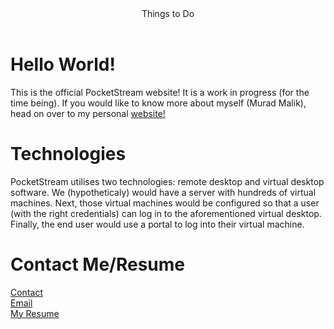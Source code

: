 <header>
Things to Do
</header>

# Hello World!
This is the official PocketStream website! It is a work in progress (for the time being). If you would like to know more about myself (Murad Malik), head on over to my personal [website!](https://muradhamalik.github.io/Murad-s-Page/)

# Technologies
PocketStream utilises two technologies: remote desktop and virtual desktop software. We (hypotheticaly) would have a server with hundreds of virtual machines. Next, those virtual machines would be configured so that a user (with the right credentials) can log in to the aforementioned virtual desktop. Finally, the end user would use a portal to log into their virtual machine. 

# Contact Me/Resume
[Contact](https://www.vcard.link/card/DfHu)   
[Email](mailto:muradmalik223@gmail.com)  
[My Resume](/Pages/Resume.md)   

